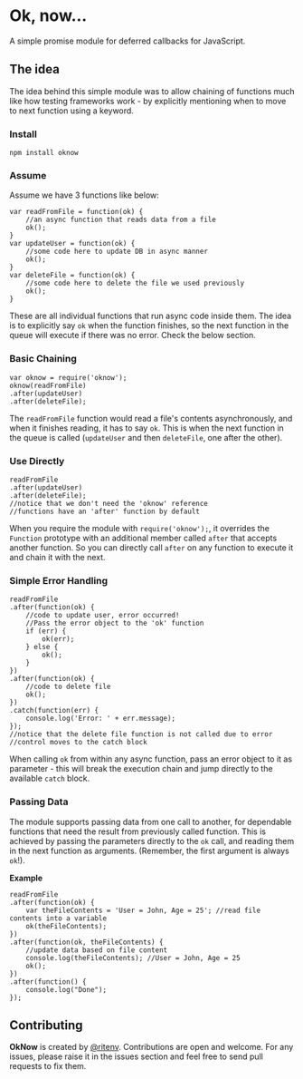 Ok, now...
=====

A simple promise module for deferred callbacks for JavaScript.

## The idea

The idea behind this simple module was to allow chaining of functions much like how testing frameworks work - by explicitly mentioning when to move to next function using a keyword. 

### Install

	npm install oknow

### Assume
Assume we have 3 functions like below:

	var readFromFile = function(ok) {
		//an async function that reads data from a file
		ok();
	}
	var updateUser = function(ok) {
		//some code here to update DB in async manner
		ok();
	}
	var deleteFile = function(ok) {
		//some code here to delete the file we used previously
		ok();
	}

These are all individual functions that run async code inside them. The idea is to explicitly say `ok` when the function finishes, so the next function in the queue will execute if there was no error. Check the below section.

### Basic Chaining

	var oknow = require('oknow');
	oknow(readFromFile)
	.after(updateUser)
	.after(deleteFile);

The `readFromFile` function would read a file's contents asynchronously, and when it finishes reading, it has to say `ok`. This is when the next function in the queue is called (`updateUser` and then `deleteFile`, one after the other).

### Use Directly

	readFromFile
	.after(updateUser)
	.after(deleteFile);
	//notice that we don't need the 'oknow' reference
	//functions have an 'after' function by default

When you require the module with `require('oknow');`, it overrides the `Function` prototype with an additional member called `after` that accepts another function. So you can directly call `after` on any function to execute it and chain it with the next.

### Simple Error Handling

	readFromFile
	.after(function(ok) {
		//code to update user, error occurred!
		//Pass the error object to the 'ok' function
		if (err) {
			ok(err);
		} else {
			ok();
		}
	})
	.after(function(ok) {
		//code to delete file
		ok();
	})
	.catch(function(err) {
		console.log('Error: ' + err.message);
	});
	//notice that the delete file function is not called due to error
	//control moves to the catch block

When calling `ok` from within any async function, pass an error object to it as parameter - this will break the execution chain and jump directly to the available `catch` block.

### Passing Data

The module supports passing data from one call to another, for dependable functions that need the result from previously called function. This is achieved by passing the parameters directly to the `ok` call, and reading them in the next function as arguments. (Remember, the first argument is always `ok`!).

**Example**

	readFromFile
    .after(function(ok) {
        var theFileContents = 'User = John, Age = 25'; //read file contents into a variable
        ok(theFileContents);
    })
    .after(function(ok, theFileContents) {
    	//update data based on file content
    	console.log(theFileContents); //User = John, Age = 25
    	ok();
    })
    .after(function() {
		console.log("Done");
    });


## Contributing

**OkNow** is created by <a href="https://twitter.com/ritenv" target="blank">@ritenv</a>. Contributions are open and welcome. For any issues, please raise it in the issues section and feel free to send pull requests to fix them.